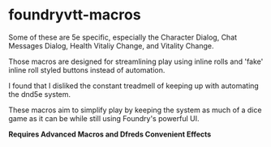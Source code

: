 # foundryvtt-macros

<p>Some of these are 5e specific, especially the Character Dialog, Chat Messages Dialog, Health Vitaliy Change, and Vitality Change.</p>
<p>Those macros are designed for streamlining play using inline rolls and 'fake' inline roll styled buttons instead of automation.</p>
<p>I found that I disliked the constant treadmell of keeping up with automating the dnd5e system. </p>
<p>These macros aim to simplify play by keeping the system as much of a dice game as it can be while still using Foundry's powerful UI.</p>

<p><b>Requires Advanced Macros and Dfreds Convenient Effects</b></p>
